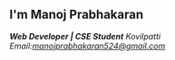 ## I'm Manoj Prabhakaran
***Web Developer | CSE Student***
*Kovilpatti*
*Email:manojprabhakaran524@gmail.com*

